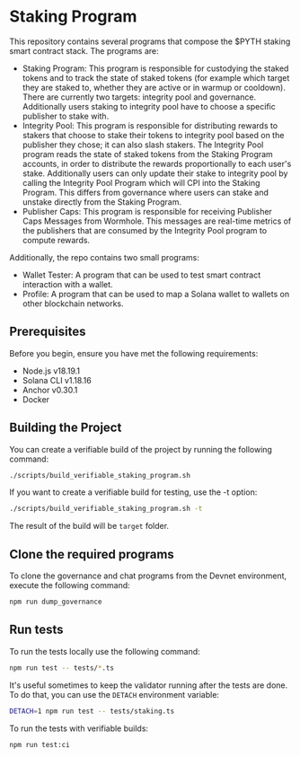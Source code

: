 # Staking Program

This repository contains several programs that compose the $PYTH staking smart contract stack. The programs are:

- Staking Program: This program is responsible for custodying the staked tokens and to track the state of staked tokens (for example which target they are staked to, whether they are active or in warmup or cooldown). There are currently two targets: integrity pool and governance. Additionally users staking to integrity pool have to choose a specific publisher to stake with.
- Integrity Pool: This program is responsible for distributing rewards to stakers that choose to stake their tokens to integrity pool based on the publisher they chose; it can also slash stakers. The Integrity Pool program reads the state of staked tokens from the Staking Program accounts, in order to distribute the rewards proportionally to each user's stake. Additionally users can only update their stake to integrity pool by calling the Integrity Pool Program which will CPI into the Staking Program. This differs from governance where users can stake and unstake directly from the Staking Program.
- Publisher Caps: This program is responsible for receiving Publisher Caps Messages from Wormhole. This messages are real-time metrics of the publishers that are consumed by the Integrity Pool program to compute rewards.

Additionally, the repo contains two small programs:

- Wallet Tester: A program that can be used to test smart contract interaction with a wallet.
- Profile: A program that can be used to map a Solana wallet to wallets on other blockchain networks.

## Prerequisites

Before you begin, ensure you have met the following requirements:

- Node.js v18.19.1
- Solana CLI v1.18.16
- Anchor v0.30.1
- Docker

## Building the Project

You can create a verifiable build of the project by running the following command:

```bash
./scripts/build_verifiable_staking_program.sh
```

If you want to create a verifiable build for testing, use the -t option:

```bash
./scripts/build_verifiable_staking_program.sh -t
```

The result of the build will be `target` folder.

## Clone the required programs

To clone the governance and chat programs from the Devnet environment, execute the following command:

```bash
npm run dump_governance
```

## Run tests

To run the tests locally use the following command:

```bash
npm run test -- tests/*.ts
```

It's useful sometimes to keep the validator running after the tests are done. To do that, you can use the `DETACH` environment variable:

```bash
DETACH=1 npm run test -- tests/staking.ts
```

To run the tests with verifiable builds:

```bash
npm run test:ci
```

